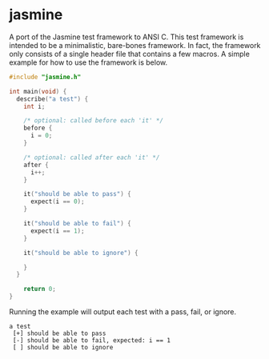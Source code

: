 # jasmine

A port of the Jasmine test framework to ANSI C.
This test framework is intended to be a minimalistic, bare-bones framework.
In fact, the framework only consists of a single header file that contains a few macros.
A simple example for how to use the framework is below.

~~~ c
#include "jasmine.h"

int main(void) {
  describe("a test") {
    int i;

    /* optional: called before each 'it' */
    before {
      i = 0;
    }

    /* optional: called after each 'it' */
    after {
      i++;
    }

    it("should be able to pass") {
      expect(i == 0);
    }

    it("should be able to fail") {
      expect(i == 1);
    }

    it("should be able to ignore") {

    }
  }

	return 0;
}
~~~

Running the example will output each test with a pass, fail, or ignore.

```
a test
 [+] should be able to pass
 [-] should be able to fail, expected: i == 1
 [ ] should be able to ignore
```
